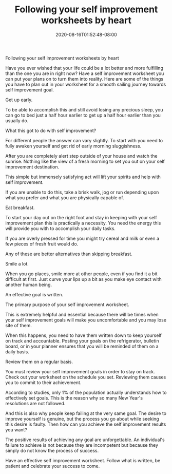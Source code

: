 ﻿---
title: "Following your self improvement worksheets by heart"
date: 2020-08-16T01:52:48-08:00
description: "25-ARTICLES Tips for Web Success"
featured_image: "/images/25-ARTICLES.jpg"
tags: ["25 ARTICLES"]
---

Following your self improvement worksheets by heart


Have you ever wished that your life could be a lot better and more fulfilling than the one you are in right now? Have a self improvement worksheet you can put your plans on to turn them into reality.
Here are some of the things you have to plan out in your worksheet for a smooth sailing journey towards self improvement goal.

Get up early. 

To be able to accomplish this and still avoid losing any precious sleep, you can go to bed just a half hour earlier to get up a half hour earlier than you usually do.

What this got to do with self improvement?

For different people the answer can vary slightly. To start with you need to fully awaken yourself and get rid of early morning sluggishness.

After you are completely alert step outside of your house and watch the sunrise. Nothing like the view of a fresh morning to set you out on your self improvement destination.

This simple but immensely satisfying act will lift your spirits and help with self improvement. 

If you are unable to do this, take a brisk walk, jog or run depending upon what you prefer and what you are physically capable of.

Eat breakfast.

To start your day out on the right foot and stay in keeping with your self improvement plan this is practically a necessity. You need the energy this will provide you with to accomplish your daily tasks.

If you are overly pressed for time you might try cereal and milk or even a few pieces of fresh fruit would do.

Any of these are better alternatives than skipping breakfast.

Smile a lot. 

When you go places, smile more at other people, even if you find it a bit difficult at first. Just curve your lips up a bit as you make eye contact with another human being.

An effective goal is written.

The primary purpose of your self improvement worksheet.

This is extremely helpful and essential because there will be times when your self improvement goals will make you uncomfortable and you may lose site of them. 

When this happens, you need to have them written down to keep yourself on track and accountable. Posting your goals on the refrigerator, bulletin board, or in your planner ensures that you will be reminded of them on a daily basis. 

Review them on a regular basis.

You must review your self improvement goals in order to stay on track. Check out your worksheet on the schedule you set. Reviewing them causes you to commit to their achievement. 

According to studies, only 1% of the population actually understands how to effectively set goals. This is the reason why so many New Year's resolutions are not followed.

And this is also why people keep failing at the very same goal. The desire to improve yourself is genuine, but the process you go about while seeking this desire is faulty. Then how can you achieve the self improvement results you want?

The positive results of achieving any goal are unforgettable. An individual's failure to achieve is not because they are incompetent but because they simply do not know the process of success. 

Have an effective self improvement worksheet. Follow what is written, be patient and celebrate your success to come. 


